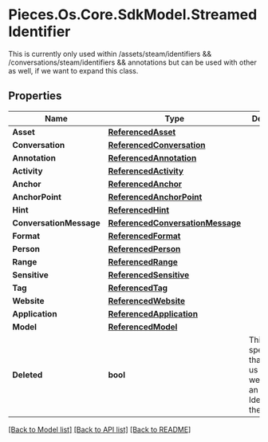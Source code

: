 # Pieces.Os.Core.SdkModel.StreamedIdentifier
This is currently only used within /assets/steam/identifiers && /conversations/steam/identifiers && annotations but can be used with other as well, if we want to expand this class.

## Properties

Name | Type | Description | Notes
------------ | ------------- | ------------- | -------------
**Asset** | [**ReferencedAsset**](ReferencedAsset.md) |  | [optional] 
**Conversation** | [**ReferencedConversation**](ReferencedConversation.md) |  | [optional] 
**Annotation** | [**ReferencedAnnotation**](ReferencedAnnotation.md) |  | [optional] 
**Activity** | [**ReferencedActivity**](ReferencedActivity.md) |  | [optional] 
**Anchor** | [**ReferencedAnchor**](ReferencedAnchor.md) |  | [optional] 
**AnchorPoint** | [**ReferencedAnchorPoint**](ReferencedAnchorPoint.md) |  | [optional] 
**Hint** | [**ReferencedHint**](ReferencedHint.md) |  | [optional] 
**ConversationMessage** | [**ReferencedConversationMessage**](ReferencedConversationMessage.md) |  | [optional] 
**Format** | [**ReferencedFormat**](ReferencedFormat.md) |  | [optional] 
**Person** | [**ReferencedPerson**](ReferencedPerson.md) |  | [optional] 
**Range** | [**ReferencedRange**](ReferencedRange.md) |  | [optional] 
**Sensitive** | [**ReferencedSensitive**](ReferencedSensitive.md) |  | [optional] 
**Tag** | [**ReferencedTag**](ReferencedTag.md) |  | [optional] 
**Website** | [**ReferencedWebsite**](ReferencedWebsite.md) |  | [optional] 
**Application** | [**ReferencedApplication**](ReferencedApplication.md) |  | [optional] 
**Model** | [**ReferencedModel**](ReferencedModel.md) |  | [optional] 
**Deleted** | **bool** | This is a specific bool that will let us know if we deleted an Identifierfrom the db. | [optional] 

[[Back to Model list]](../README.md#documentation-for-models) [[Back to API list]](../README.md#documentation-for-api-endpoints) [[Back to README]](../README.md)

